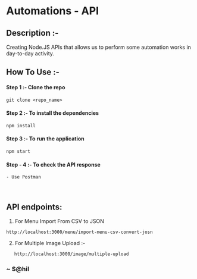 
<h1> Automations - API</h1>

## Description :-
Creating Node.JS APIs that allows us to perform some automation works in day-to-day activity.


## How To Use :-
####    Step 1 :-  Clone the repo
 
```
git clone <repo_name>
```
####    Step 2 :- To install the dependencies

```
npm install
```

#### Step 3 :- To run the application
```
npm start
```

#### Step - 4 :- To check the API response

```
- Use Postman
```
<br>

## API endpoints:

1. For Menu Import From CSV to JSON
```
http://localhost:3000/menu/import-menu-csv-convert-josn
```
2. For Multiple Image Upload :-

```
   http://localhost:3000/image/multiple-upload
```

 ### <b>~ S@hil </b>

